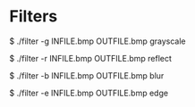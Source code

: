 # Filters
$ ./filter -g INFILE.bmp OUTFILE.bmp   grayscale

$ ./filter -r INFILE.bmp OUTFILE.bmp   reflect

$ ./filter -b INFILE.bmp OUTFILE.bmp   blur

$ ./filter -e INFILE.bmp OUTFILE.bmp   edge

